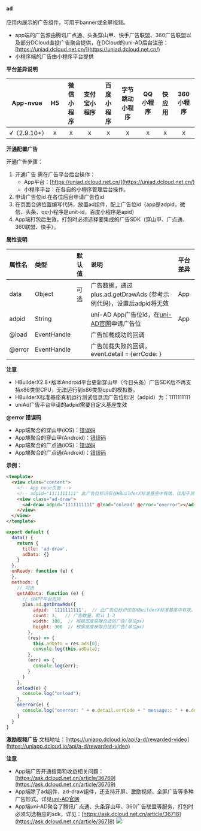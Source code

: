 
#### ad
应用内展示的广告组件，可用于banner或全屏视频。

- app端的广告源由腾讯广点通、头条穿山甲、快手广告联盟、360广告联盟以及部分DCloud直投广告聚合提供，在DCloud的uni-AD后台注册：[https://uniad.dcloud.net.cn/](https://uniad.dcloud.net.cn/)
- 小程序端的广告由小程序平台提供

**平台差异说明**

|App-nvue|H5|微信小程序|支付宝小程序|百度小程序|字节跳动小程序|QQ小程序|快应用|360小程序|
|:-:|:-:|:-:|:-:|:-:|:-:|:-:|:-:|:-:|
|√（2.9.10+）|x|x|x|x|x|x|x|x|


**开通配置广告**

开通广告步骤：
1. 开通广告
需在广告平台后台操作：
    * App平台：[https://uniad.dcloud.net.cn/](https://uniad.dcloud.net.cn/)
    * 小程序平台：在各自的小程序管理后台操作。
2. 申请广告位id
在各位后台申请广告位id
3. 在页面合适位置编写代码，放置ad组件，配上广告位id（app是adpid，微信、头条、qq小程序是unit-id，百度小程序是apid）
4. App端打包后生效，打包时必须选择要集成的广告SDK（穿山甲、广点通、360联盟、快手）。

**属性说明**

|属性名|类型|默认值|说明|平台差异|
|:-|:-|:-|:-|:-|
|data|Object|可选|广告数据，通过 plus.ad.getDrawAds (参考示例代码)，设置后adpid将无效|App|
|adpid|String||uni-AD App广告位id，在[uni-AD官网](https://uniad.dcloud.net.cn/)申请广告位|App|
|@load|EventHandle||广告加载成功的回调||
|@error|EventHandle||广告加载失败的回调，event.detail = {errCode: }||


**注意**
- HBuilderX2.8+版本Android平台更新穿山甲（今日头条）广告SDK后不再支持x86类型CPU，无法运行到x86类型cpu的模拟器。
- HBuilderX标准基座真机运行测试信息流广告位标识（adpid）为：1111111111
- uniAd广告平台申请的adpid需要自定义基座生效

**@error 错误码**
- App端聚合的穿山甲(iOS)：[错误码](https://ad.oceanengine.com/union/media/union/download/detail?id=16&docId=5de8d574b1afac00129330d5&osType=ios)
- App端聚合的穿山甲(Android)：[错误码](https://ad.oceanengine.com/union/media/union/download/detail?id=4&docId=5de8d9b925b16b00113af0ed&osType=android)
- App端聚合的广点通(iOS)：[错误码](https://developers.adnet.qq.com/doc/ios/union/union_debug#%E9%94%99%E8%AF%AF%E7%A0%81)
- App端聚合的广点通(Android)：[错误码](https://developers.adnet.qq.com/doc/android/union/union_debug#sdk%20%E9%94%99%E8%AF%AF%E7%A0%81)


**示例：**

```html
<template>
  <view class="content">
    <!-- App nvue页面 -->
    <!-- adpid="1111111111" 此广告位标识仅在HBuilderX标准基座中有效，仅用于测试 -->
    <view class="ad-draw">
      <ad-draw adpid="1111111111" @load="onload" @error="onerror"></ad-draw>
    </view>
  </view>
</template>
```

```javascript
export default {
  data() {
    return {
      title: 'ad-draw',
      adData: {}
    }
  },
  onReady: function (e) {
  },
  methods: {
    // 可选
    getAdData: function (e) {
      // 仅APP平台支持
      plus.ad.getDrawAds({
          adpid: '1111111111',  // 此广告位标识仅在HBuilderX标准基座中有效，仅用于测试
          count: 1,   // 广告数量，默认 1-3
          width: 300,  // 根据宽度获取合适的广告(单位px)
          height: 300  // 根据高度获取合适的广告(单位px)
        },
        (res) => {
          this.adData = res.ads[0];
          console.log(this.adData);
        },
        (err) => {
          console.log(err);
        }
      )
    },
    onload(e) {
      console.log("onload");
    },
    onerror(e) {
      console.log("onerror: " + e.detail.errCode + " message:: " + e.detail.errMsg);
    }
  }
}
```

**激励视频广告**
文档地址：[https://uniapp.dcloud.io/api/a-d/rewarded-video](https://uniapp.dcloud.io/api/a-d/rewarded-video)

**注意**
- App端广告开通指南和收益相关问题：[https://ask.dcloud.net.cn/article/36769](https://ask.dcloud.net.cn/article/36769)
- App端除了ad组件，ad-draw组件，还支持开屏、激励视频、全屏广告等多种广告形式。详见[uni-AD官网](https://uniad.dcloud.net.cn/)
- App端uni-AD聚合了腾讯广点通、头条穿山甲、360广告联盟等服务，打包时必须勾选相应的sdk，详见：[https://ask.dcloud.net.cn/article/36718](https://ask.dcloud.net.cn/article/36718)
![](https://img-cdn-qiniu.dcloud.net.cn/uploads/article/20200115/10b714ce030ce2032a9d9b0bdd0ae03a.jpg)
